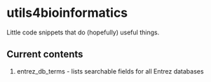 # utils4bioinformatics

Little code snippets that do (hopefully) useful things.

## Current contents

1. entrez_db_terms - lists searchable fields for all Entrez databases
